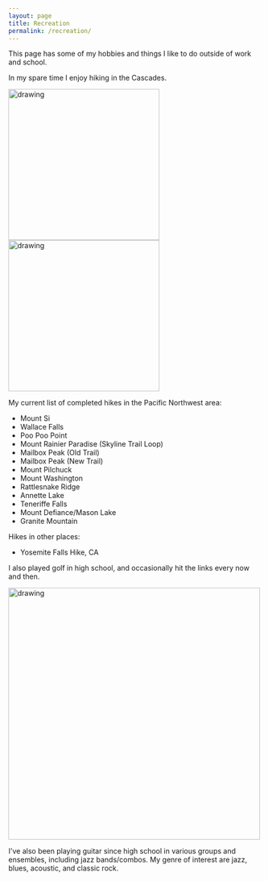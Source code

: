 ```yaml
---
layout: page
title: Recreation
permalink: /recreation/
---
```


This page has some of my hobbies and things I like to do outside of work and school.

In my spare time I enjoy hiking in the Cascades.

<img src="https://github.com/heybaebae/RyanBaeProfessionalPage/blob/master/images/hiking1.jpg?raw=true" alt="drawing" width="300"/>
<img src="https://github.com/heybaebae/RyanBaeProfessionalPage/blob/master/images/hiking2.jpg?raw=true" alt="drawing" width="300"/>

My current list of completed hikes in the Pacific Northwest area:

* Mount Si
* Wallace Falls
* Poo Poo Point
* Mount Rainier Paradise (Skyline Trail Loop)
* Mailbox Peak (Old Trail)
* Mailbox Peak (New Trail)
* Mount Pilchuck
* Mount Washington
* Rattlesnake Ridge
* Annette Lake  
* Teneriffe Falls
* Mount Defiance/Mason Lake  
* Granite Mountain

Hikes in other places:

* Yosemite Falls Hike, CA

I also played golf in high school, and occasionally hit the links every now and then.

<img src="https://github.com/heybaebae/RyanBaeProfessionalPage/blob/master/images/golf.jpg?raw=true" alt="drawing" width="500"/>

I've also been playing guitar since high school in various groups and ensembles, including jazz bands/combos. My genre of interest are jazz, blues, acoustic, and classic rock.  
